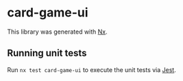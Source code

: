 # card-game-ui

This library was generated with [Nx](https://nx.dev).

## Running unit tests

Run `nx test card-game-ui` to execute the unit tests via [Jest](https://jestjs.io).
